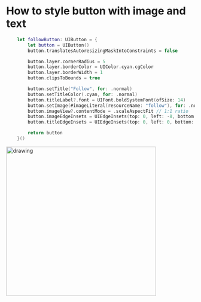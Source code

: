 # How to style button with image and text

```swift
    let followButton: UIButton = {
        let button = UIButton()
        button.translatesAutoresizingMaskIntoConstraints = false

        button.layer.cornerRadius = 5
        button.layer.borderColor = UIColor.cyan.cgColor
        button.layer.borderWidth = 1
        button.clipsToBounds = true

        button.setTitle("Follow", for: .normal)
        button.setTitleColor(.cyan, for: .normal)
        button.titleLabel?.font = UIFont.boldSystemFont(ofSize: 14)
        button.setImage(#imageLiteral(resourceName: "follow"), for: .normal)
        button.imageView?.contentMode = .scaleAspectFit // 1:1 ratio
        button.imageEdgeInsets = UIEdgeInsets(top: 0, left: -8, bottom: 0, right: 0)
        button.titleEdgeInsets = UIEdgeInsets(top: 0, left: 0, bottom: 0, right: -4)

        return button
    }()
```

<img src="https://github.com/jrasmusson/ios-starter-kit/blob/master/recipes/SpacerViews/images/demo.png" alt="drawing" width="400"/>


